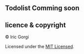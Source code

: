 ## Todolist Comming soon
## licence & copyright

© Iric Gorgi

Licensed under the [MIT Licensed](LICENSE).